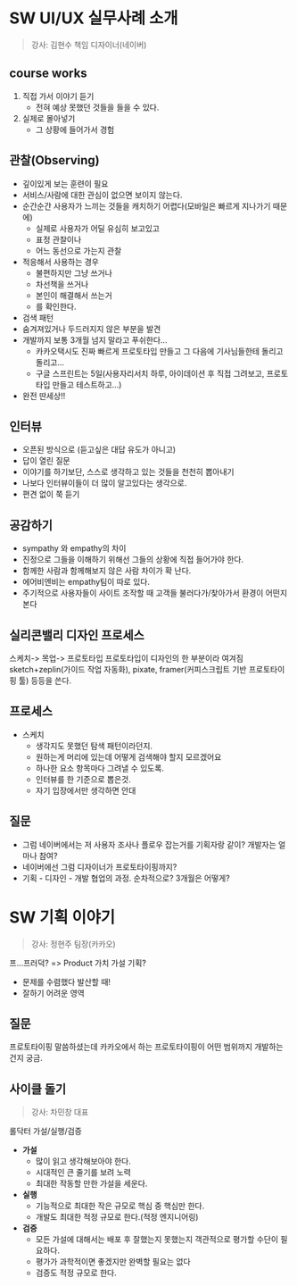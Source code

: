 # SW UI/UX 실무사례 소개
> 강사: 김현수 책임 디자이너(네이버)

## course works
1. 직접 가서 이야기 듣기
    - 전혀 예상 못했던 것들을 들을 수 있다.
2. 실제로 몰아넣기
    - 그 상황에 들어가서 경험

## 관찰(Observing)
- 깊이있게 보는 훈련이 필요
- 서비스/사람에 대한 관심이 없으면 보이지 않는다.
- 순간순간 사용자가 느끼는 것들을 캐치하기 어렵다(모바일은 빠르게 지나가기 때문에)
    + 실제로 사용자가 어딜 유심히 보고있고
    + 표정 관찰이나
    + 어느 동선으로 가는지 관찰
- 적응해서 사용하는 경우
    + 불편하지만 그냥 쓰거나
    + 차선책을 쓰거나
    + 본인이 해결해서 쓰는거
    + 를 확인한다.
- 검색 패턴
- 숨겨져있거나 두드러지지 않은 부분을 발견
- 개발까지 보통 3개월 넘지 말라고 푸쉬한다...
    + 카카오택시도 진짜 빠르게 프로토타입 만들고 그 다음에 기사님들한테 돌리고 돌리고...
    + 구글 스프린트는 5일(사용자리서치 하루, 아이데이션 후 직접 그려보고, 프로토타입 만들고 테스트하고...)
- 완전 딴세상!!

## 인터뷰
- 오픈된 방식으로 (듣고싶은 대답 유도가 아니고)
- 답이 열린 질문
- 이야기를 하기보단, 스스로 생각하고 있는 것들을 천천히 뽑아내기
- 나보다 인터뷰이들이 더 많이 알고있다는 생각으로.
- 편견 없이 쭉 듣기

## 공감하기
- sympathy 와 empathy의 차이
- 진정으로 그들을 이해하기 위해선 그들의 상황에 직접 들어가야 한다.
- 함께한 사람과 함께해보지 않은 사람 차이가 확 난다.
- 에어비엔비는 empathy팀이 따로 있다.
- 주기적으로 사용자들이 사이트 조작할 때 고객들 불러다가/찾아가서 환경이 어떤지 본다

## 실리콘밸리 디자인 프로세스
스케치-> 목업-> 프로토타입
프로토타입이 디자인의 한 부분이라 여겨짐
sketch+zeplin(가이드 작업 자동화), pixate, framer(커피스크립트 기반 프로토타이핑 툴) 등등을 쓴다. 

## 프로세스
- 스케치
    + 생각지도 못했던 탐색 패턴이라던지.
    + 원하는게 머리에 있는데 어떻게 검색해야 할지 모르겠어요
    + 하나한 요소 항목마다 그려낼 수 있도록.
    + 인터뷰를 한 기준으로 뽑은것.
    + 자기 입장에서만 생각하면 안대

## 질문
- 그럼 네이버에서는 저 사용자 조사나 플로우 잡는거를 기획자랑 같이? 개발자는 얼마나 참여?
- 네이버에선 그럼 디자이너가 프로토타이핑까지?
- 기획 - 디자인 - 개발 협업의 과정. 순차적으로? 3개월은 어떻게?

# SW 기획 이야기
> 강사: 정현주 팀장(카카오)

프...프러덕? => Product
가치 가설
기획?

- 문제를 수렴했다 발산할 때!
- 잘하기 어려운 영역

## 질문
프로토타이핑 말씀하셨는데 카카오에서 하는 프로토타이핑이 어떤 범위까지 개발하는건지 궁금.

## 사이클 돌기
> 강사: 차민창 대표

롤닥터 가설/실행/검증
- **가설**
    + 많이 읽고 생각해보아야 한다. 
    + 시대적인 큰 줄기를 보려 노력
    + 최대한 작동할 만한 가설을 세운다.
- **실행**
    + 기능적으로 최대한 작은 규모로 핵심 중 핵심만 한다.
    + 개발도 최대한 적정 규모로 한다.(적정 엔지니어링)
- **검증**
    + 모든 가설에 대해서는 배포 후 잘했는지 못했는지 객관적으로 평가할 수단이 필요하다.
    + 평가가 과학적이면 좋겠지만 완벽할 필요는 없다
    + 검증도 적정 규모로 한다.

